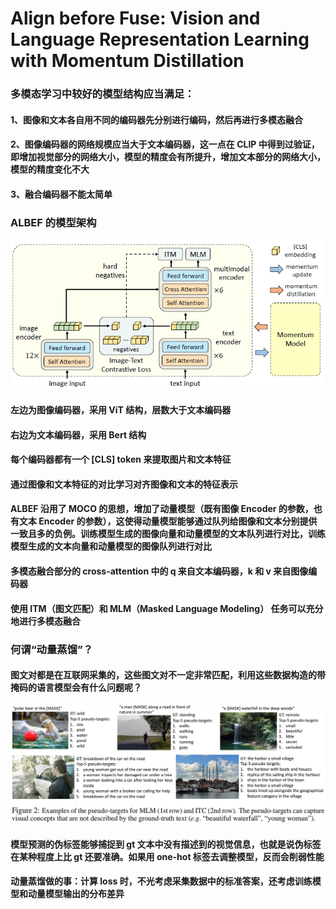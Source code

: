 # Align before Fuse: Vision and Language Representation Learning with Momentum Distillation

### 多模态学习中较好的模型结构应当满足：
#### 1、图像和文本各自用不同的编码器先分别进行编码，然后再进行多模态融合
#### 2、图像编码器的网络规模应当大于文本编码器，这一点在 CLIP 中得到过验证，即增加视觉部分的网络大小，模型的精度会有所提升，增加文本部分的网络大小，模型的精度变化不大
#### 3、融合编码器不能太简单

### ALBEF 的模型架构
<img src="Image/ALBEF.png"><br>
#### 左边为图像编码器，采用 ViT 结构，层数大于文本编码器
#### 右边为文本编码器，采用 Bert 结构
#### 每个编码器都有一个 [CLS] token 来提取图片和文本特征
#### 通过图像和文本特征的对比学习对齐图像和文本的特征表示
#### ALBEF 沿用了 MOCO 的思想，增加了动量模型（既有图像 Encoder 的参数，也有文本 Encoder 的参数），这使得动量模型能够通过队列给图像和文本分别提供一致且多的负例。训练模型生成的图像向量和动量模型的文本队列进行对比，训练模型生成的文本向量和动量模型的图像队列进行对比
#### 多模态融合部分的 cross-attention 中的 q 来自文本编码器，k 和 v 来自图像编码器
#### 使用 ITM（图文匹配）和 MLM（Masked Language Modeling） 任务可以充分地进行多模态融合

### 何谓“动量蒸馏”？
#### 图文对都是在互联网采集的，这些图文对不一定非常匹配，利用这些数据构造的带掩码的语言模型会有什么问题呢？
<img src="Image/momentum_distillation.png"><br>
#### 模型预测的伪标签能够捕捉到 gt 文本中没有描述到的视觉信息，也就是说伪标签在某种程度上比 gt 还要准确。如果用 one-hot 标签去调整模型，反而会削弱性能
#### 动量蒸馏做的事：计算 loss 时，不光考虑采集数据中的标准答案，还考虑训练模型和动量模型输出的分布差异
